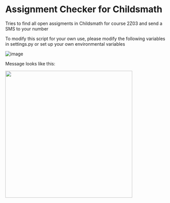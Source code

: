 # Assignment Checker for Childsmath

Tries to find all open assigments in Childsmath for course 2Z03 and send a SMS to your number

To modify this script for your own use, please modify the following variables in settings.py or set up your own environmental variables

![image](https://user-images.githubusercontent.com/71472753/135195969-6d4d02cc-5d4c-4cb5-8ca5-6268c9dff81f.png)

Message looks like this:

<img src="https://user-images.githubusercontent.com/71472753/135196438-66982b2c-7808-4323-ab8d-45acaf0995ae.png" width="400">


